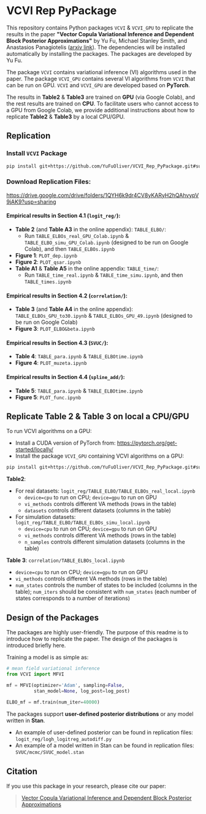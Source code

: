 # VCVI Rep PyPackage

This repository contains Python packages `VCVI` & `VCVI_GPU` to replicate the results in the paper **"Vector Copula Variational Inference and Dependent Block Posterior Approximations"** by Yu Fu, Michael Stanley Smith, and Anastasios Panagiotelis ([arxiv link](https://arxiv.org/abs/2503.01072)). The dependencies will be installed automatically by installing the packages. The packages are developed by Yu Fu.

The package `VCVI` contains variational inference (VI) algorithms used in the paper. The package `VCVI_GPU` contains several VI algorithms from `VCVI` that can be run on GPU. `VCVI` and `VCVI_GPU` are developed based on **PyTorch**.

The results in **Table2** & **Table3** are trained on **GPU** (via Google Colab), and the rest results are trained on **CPU**. To facilitate users who cannot access to a GPU from Google Colab, we provide additional instructions about how to replicate **Table2** & **Table3** by a local CPU/GPU.

## Replication
### Install `VCVI` Package

```bash
pip install git+https://github.com/YuFuOliver/VCVI_Rep_PyPackage.git#subdirectory=VCVI
```

### Download Replication Files: 
https://drive.google.com/drive/folders/1QYH6k9dr4CV8yKARyH2hQAhvypV9jAK9?usp=sharing

#### Empirical results in Section 4.1 (`logit_reg/`):
- **Table 2** (and **Table A3** in the online appendix): `TABLE_ELBO/`:
  - Run `TABLE_ELBOs_real_GPU_Colab.ipynb` & `TABLE_ELBO_simu_GPU_Colab.ipynb` (designed to be run on Google Colab), and then `TABLE_ELBOs.ipynb`
- **Figure 1**: `PLOT_dep.ipynb`
- **Figure 2**: `PLOT_qsar.ipynb`
- **Table A1** & **Table A5** in the online appendix: `TABLE_time/`:
  - Run `TABLE_time_real.ipynb` & `TABLE_time_simu.ipynb`, and then `TABLE_times.ipynb`

#### Empirical results in Section 4.2 (`correlation/`):
- **Table 3** (and **Table A4** in the online appendix): `TABLE_ELBOs_GPU_to30.ipynb` & `TABLE_ELBOs_GPU_49.ipynb` (designed to be run on Google Colab)
- **Figure 3**: `PLOT_ELBO&beta.ipynb`

#### Empirical results in Section 4.3 (`SVUC/`):
- **Table 4**: `TABLE_para.ipynb` & `TABLE_ELBOtime.ipynb`
- **Figure 4**: `PLOT_muzeta.ipynb`

#### Empirical results in Section 4.4 (`spline_add/`):
- **Table 5**: `TABLE_para.ipynb` & `TABLE_ELBOtime.ipynb`
- **Figure 5**: `PLOT_func.ipynb`

## Replicate Table 2 & Table 3 on local a CPU/GPU

To run VCVI algorithms on a GPU:
- Install a CUDA version of PyTorch from: https://pytorch.org/get-started/locally/
- Install the package `VCVI_GPU` containing VCVI algorithms on a GPU:
```bash
pip install git+https://github.com/YuFuOliver/VCVI_Rep_PyPackage.git#subdirectory=VCVI/GPU
```

**Table2**:
- For real datasets: `logit_reg/TABLE_ELBO/TABLE_ELBOs_real_local.ipynb`
  - `device=cpu` to run on CPU; `device=gpu` to run on GPU
  - `vi_methods` controls different VA methods (rows in the table)
  - `datasets` controls different datasets (columns in the table)
- For simulation datasets: `logit_reg/TABLE_ELBO/TABLE_ELBOs_simu_local.ipynb`
  - `device=cpu` to run on CPU; `device=gpu` to run on GPU
  - `vi_methods` controls different VA methods (rows in the table)
  - `n_samples` controls different simulation datasets (columns in the table)

**Table 3**: `correlation/TABLE_ELBOs_local.ipynb`
- `device=cpu` to run on CPU; `device=gpu` to run on GPU
- `vi_methods` controls different VA methods (rows in the table)
- `num_states` controls the number of states to be included (columns in the table); `num_iters` should be consistent with `num_states` (each number of states corresponds to a number of iterations)

## Design of the Packages
The packages are highly user-friendly. The purpose of this readme is to introduce how to replicate the paper. The design of the packages is introduced briefly here.

Training a model is as simple as:
```python
# mean field variational inference
from VCVI import MFVI

mf = MFVI(optimizer='Adam', sampling=False,
          stan_model=None, log_post=log_post)
          
ELBO_mf = mf.train(num_iter=40000)
```

The packages support **user-defined posterior distributions** or any model written in **Stan**.
- An example of user-defined posterior can be found in replication files: `logit_reg/logh_logitreg_autodiff.py`
- An example of a model written in Stan can be found in replication files: `SVUC/mcmc/SVUC_model.stan`


## Citation
If you use this package in your research, please cite our paper:  
> [Vector Copula Variational Inference and Dependent Block Posterior Approximations](https://arxiv.org/abs/2503.01072)
